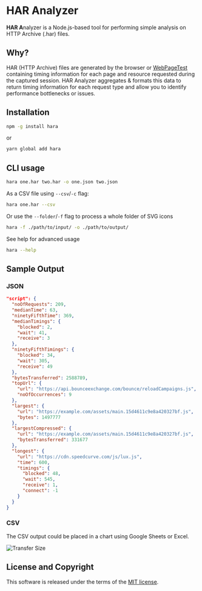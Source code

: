 # HAR Analyzer

**HAR A**nalyzer is a Node.js-based tool for performing simple analysis on HTTP Archive (.har) files.

## Why?

HAR (HTTP Archive) files are generated by the browser or [WebPageTest](https://webpagetest.org) containing timing information for each page and resource requested during the captured session. HAR Analyzer aggregates & formats this data to return timing information for each request type and allow you to identify performance bottlenecks or issues.

## Installation

```sh
npm -g install hara
```

or

```sh
yarn global add hara
```

## CLI usage

```sh
hara one.har two.har -o one.json two.json
```

As a CSV file using `--csv`/`-c` flag:

```sh
hara one.har --csv
```

Or use the `--folder`/`-f` flag to process a whole folder of SVG icons

```sh
hara -f ./path/to/input/ -o ./path/to/output/
```

See help for advanced usage

```sh
hara --help
```

## Sample Output

### JSON

```json
"script": {
  "noOfRequests": 209,
  "medianTime": 63,
  "ninetyFifthTime": 369,
  "medianTimings": {
    "blocked": 2,
    "wait": 41,
    "receive": 3
  },
  "ninetyFifthTimings": {
    "blocked": 34,
    "wait": 305,
    "receive": 49
  },
  "bytesTransferred": 2588789,
  "topUrl": {
    "url": "https://api.bounceexchange.com/bounce/reloadCampaigns.js",
    "noOfOccurrences": 9
  },
  "largest": {
    "url": "https://example.com/assets/main.15d4611c9e8a420327bf.js",
    "bytes": 1497777
  },
  "largestCompressed": {
    "url": "https://example.com/assets/main.15d4611c9e8a420327bf.js",
    "bytesTransferred": 331677
  },
  "longest": {
    "url": "https://cdn.speedcurve.com/js/lux.js",
    "time": 600,
    "timings": {
      "blocked": 48,
      "wait": 545,
      "receive": 1,
      "connect": -1
    }
  }
}
```

### CSV

The CSV output could be placed in a chart using Google Sheets or Excel.

![Transfer Size](https://user-images.githubusercontent.com/8075326/122784992-40054c00-d2b3-11eb-8df8-97d4c6a15313.png)


## License and Copyright

This software is released under the terms of the [MIT license](https://github.com/kevinfarrugia/hara/blob/main/LICENSE).

